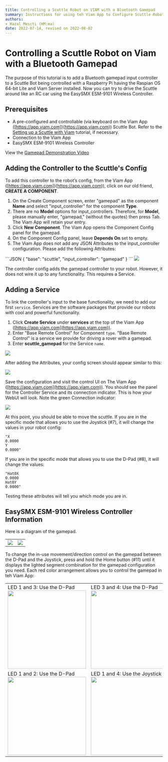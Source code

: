 ```yaml
---
title: Controlling a Scuttle Robot on VIAM with a Bluetooth Gamepad
summary: Instructions for using teh Viam App to Configure Scuttle Robot with a Bluetooth Gamepad 
authors: 
- Hazal Mescti (HM:ma)
date: 2022-07-14, revised on 2022-08-02
---
```

# Controlling a Scuttle Robot on Viam with a Bluetooth Gamepad
The purpose of this tutorial is to add a Bluetooth gamepad input controller to a Scuttle Bot being controlled with a Raspberry Pi having the Raspian OS 64-bit Lite and Viam Server installed.
Now you can try to drive the Scuttle around like an RC car using the EasySMX ESM-9101 Wireless Controller. 

## Prerequisites

* A pre-configured and controllable (via keyboard on the Viam App ([https://app.viam.com])(https://app.viam.com)) Scuttle Bot.
Refer to the <a href="/tutorials/scuttlebot">Setting up a Scuttle with Viam</a> tutorial, if necessary.
* Connection to the Viam App
* EasySMX ESM-9101 Wireless Controller

View the [Gamepad Demonstration Video](https://drive.google.com/file/d/1WfON6u6rltsMAY1LluZUUizk33DJ92Hd/view?usp=sharing)

## Adding the Controller to the Scuttle's Config

To add this controller to the robot’s config, from the Viam App ([https://app.viam.com])(https://app.viam.com)), click on our old friend, **CREATE A COMPONENT**. 
<OL>
<li>On the Create Component screen, enter "gamepad" as the component <strong>Name</strong>  and select "input_controller" for the component <strong>Type</strong>. </li>

<li>There are no <strong>Model</strong> options for input_controllers. Therefore, for <strong>Model</strong>, please manually enter, "gamepad," (without the quotes) then press Tab. The Viam App will retain your entry.</li>


<li>Click <strong>New Component</strong>. The Viam App opens the Component Config panel for the gamepad. </li>
<li>On the Component Config panel, leave <strong>Depends On</strong> set to empty.</li>
<li>The Viam App does not add any JSON Attributes to the input_controller configuration. Please add the following Attributes:
</OL>
```JSON
{
 "base": "scuttle",
 "input_controller": "gamepad"
}
```

<img src="../img/pi-game-game-config-blank.png">

The controller config adds the gamepad controller to your robot. However, it does not wire it up to any functionality. This requires a Service.

## Adding a Service

To link the controller's input to the base functionality, we need to add our first `service`. Services are the software packages that provide our robots with cool and powerful functionality.

1. Click **Create Service** under **services** at the top of the Viam App ([https://app.viam.com](https://app.viam.com)). 
2. Enter "Base Remote Control" for Component `type`. "Base Remote Control" is a service we provide for driving a rover with a gamepad.
3. Enter **scuttle_gamepad** for the Service `name`. 

<img src="../img/pi-game-create-service.png">

After adding the Attributes, your config screen should appear similar to this:

<img src="../img/pi-game-service-config.png">

Save the configuration and visit the control UI on The Viam App ([https://app.viam.com](https://app.viam.com)). You should see the panel for the Controller Service and its connection indicator. This is how your WebUI will look. Note the green Connection indicator:

<img src="../img/pi-game-controller-panel.png">

At this point, you should be able to move the scuttle. If you are in the specific mode that allows you to use the Joystick (#7), it will change the values in your robot config:

```
"X
0.0000
Y
0.0000"
```

If you are in the specific mode that allows you to use the D-Pad (#8), it will change the values:
```
"Hat0X
0.0000
Hat0Y
0.0000"
```

Testing these attributes will tell you which mode you are in. 

## EasySMX ESM-9101 Wireless Controller Information

Here is a diagram of the gamepad. 
<table>
<tr><td><img src="../img/pi-game-gamepad-diagram.png"></td><td><img src="../img/pi-game-gamepad-legend.png"></td></tr>
</table>

To change the in-use movement/direction control on the gamepad between the D-Pad and the Joystick, press and hold the Home button (#11) until it displays the lighted segment combination for the gamepad configuration you need. Each red color arrangement allows you to control the gamepad in teh Viam App: 
<table>
<tr><td>LED 1 and 3: Use the D-Pad<BR>
<img src="../img/pi-game-cont-1and3.jpg" width="250px"></td><td>LED 3 and 4: Use the D-Pad<BR>
<img src="../img/pi-game-cont-3and4.jpg" width="250px"></td></tr>
<tr><td>LED 1 and 2: Use the D-Pad<BR>
<img src="../img/pi-game-cont-1and2.jpg" width="250px"></td><td>LED 1 and 4: Use the Joystick<BR>
<img src="../img/pi-game-cont-1and4.jpg" width="250px"></td></tr>
</table>